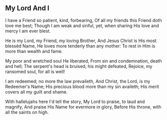 ## My Lord And I

I have a Friend so patient, kind, forbearing,
Of all my friends this Friend doth love me best;
Though I am weak and sinful, yet, when sharing
His love and mercy I am ever blest.

He is my Lord, my Friend, my loving Brother,
And Jesus Christ is His most blessèd Name,
He loves more tenderly than any mother:
To rest in Him is more than wealth and fame.

My poor and wretched soul He liberated,
From sin and condemnation, death and hell;
The serpent's head is bruised, his might defeated,
Rejoice, my ransomed soul, for all is well! 

I am redeemed; no more the law prevaileth,
And Christ, the Lord, is my Redeemer's Name;
His precious blood more than my sin availeth;
His merit covers all my guilt and shame.

With hallelujahs here I'd tell the story,
My Lord to praise, to laud and magnify,
And praise His Name for evermore in glory,
Before His throne, with all the saints on high.